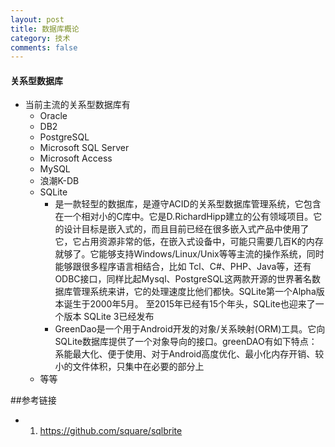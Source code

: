 ```yaml
---
layout: post
title: 数据库概论
category: 技术
comments: false
---
```


#### 关系型数据库

* 当前主流的关系型数据库有
	* Oracle
	* DB2
	* PostgreSQL
	* Microsoft SQL Server
	* Microsoft Access
	* MySQL
	* 浪潮K-DB
	* SQLite
		* 是一款轻型的数据库，是遵守ACID的关系型数据库管理系统，它包含在一个相对小的C库中。它是D.RichardHipp建立的公有领域项目。它的设计目标是嵌入式的，而且目前已经在很多嵌入式产品中使用了它，它占用资源非常的低，在嵌入式设备中，可能只需要几百K的内存就够了。它能够支持Windows/Linux/Unix等等主流的操作系统，同时能够跟很多程序语言相结合，比如 Tcl、C#、PHP、Java等，还有ODBC接口，同样比起Mysql、PostgreSQL这两款开源的世界著名数据库管理系统来讲，它的处理速度比他们都快。SQLite第一个Alpha版本诞生于2000年5月。 至2015年已经有15个年头，SQLite也迎来了一个版本 SQLite 3已经发布
		* GreenDao是一个用于Android开发的对象/关系映射(ORM)工具。它向SQLite数据库提供了一个对象导向的接口。greenDAO有如下特点：系能最大化、便于使用、对于Android高度优化、最小化内存开销、较小的文件体积，只集中在必要的部分上
	* 等等

##参考链接

* 1. <https://github.com/square/sqlbrite>